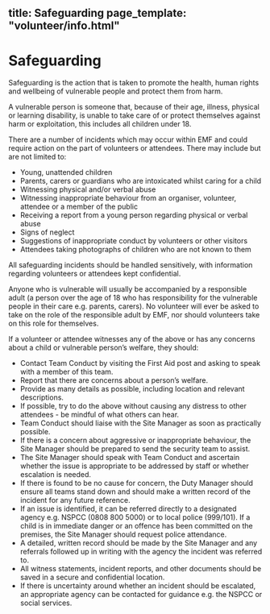 title: Safeguarding
page_template: "volunteer/info.html"
---
# Safeguarding

Safeguarding is the action that is taken to promote the health, human rights and wellbeing of vulnerable people and protect them from harm.

A vulnerable person is someone that, because of their age, illness, physical or learning disability, is unable to take care of or protect themselves against harm or exploitation, this includes all children under 18.

There are a number of incidents which may occur within EMF and could require action on the part of volunteers or attendees. There may include but are not limited to:

* Young, unattended children
* Parents, carers or guardians who are intoxicated whilst caring for a child
* Witnessing physical and/or verbal abuse
* Witnessing inappropriate behaviour from an organiser, volunteer, attendee or a member of the public
* Receiving a report from a young person regarding physical or verbal abuse
* Signs of neglect
* Suggestions of inappropriate conduct by volunteers or other visitors
* Attendees taking photographs of children who are not known to them

All safeguarding incidents should be handled sensitively, with information regarding volunteers or attendees kept confidential.

Anyone who is vulnerable will usually be accompanied by a responsible adult (a person over the age of 18 who has responsibility for the vulnerable people in their care e.g. parents, carers). No volunteer will ever be asked to take on the role of the responsible adult by EMF, nor should volunteers take on this role for themselves.

If a volunteer or attendee witnesses any of the above or has any concerns about a child or vulnerable person’s welfare, they should:

* Contact Team Conduct by visiting the First Aid post and asking to speak with a member of this team.
* Report that there are concerns about a person’s welfare.
* Provide as many details as possible, including location and relevant descriptions.
* If possible, try to do the above without causing any distress to other attendees - be mindful of what others can hear.
* Team Conduct should liaise with the Site Manager as soon as practically possible.
* If there is a concern about aggressive or inappropriate behaviour, the Site Manager should be prepared to send the security team to assist.
* The Site Manager should speak with Team Conduct and ascertain whether the issue is appropriate to be addressed by staff or whether escalation is needed.
* If there is found to be no cause for concern, the Duty Manager should ensure all teams stand down and should make a written record of the incident for any future reference.
* If an issue is identified, it can be referred directly to a designated agency e.g. NSPCC (0808 800 5000) or to local police (999/101). If a child is in immediate danger or an offence has been committed on the premises, the Site Manager should request police attendance.
* A detailed, written record should be made by the Site Manager and any referrals followed up in writing with the agency the incident was referred to.
* All witness statements, incident reports, and other documents should be saved in a secure and confidential location.
* If there is uncertainty around whether an incident should be escalated, an appropriate agency can be contacted for guidance e.g. the NSPCC or social services.
